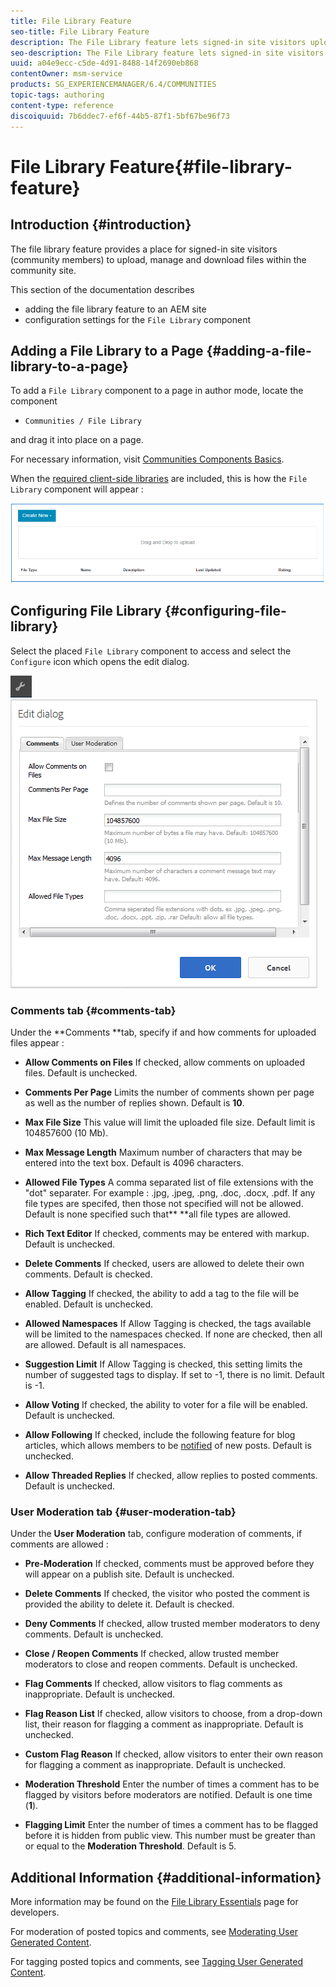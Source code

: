 ```yaml
---
title: File Library Feature
seo-title: File Library Feature
description: The File Library feature lets signed-in site visitors upload, manage, and download files
seo-description: The File Library feature lets signed-in site visitors upload, manage, and download files
uuid: a04e9ecc-c5de-4d91-8488-14f2690eb868
contentOwner: msm-service
products: SG_EXPERIENCEMANAGER/6.4/COMMUNITIES
topic-tags: authoring
content-type: reference
discoiquuid: 7b6ddec7-ef6f-44b5-87f1-5bf67be96f73
---
```


# File Library Feature{#file-library-feature}

## Introduction {#introduction}

The file library feature provides a place for signed-in site visitors (community members) to upload, manage and download files within the community site.

This section of the documentation describes

* adding the file library feature to an AEM site
* configuration settings for the `File Library` component

## Adding a File Library to a Page {#adding-a-file-library-to-a-page}

To add a `File Library` component to a page in author mode, locate the component

* `Communities / File Library`

and drag it into place on a page.

For necessary information, visit [Communities Components Basics](../../communities/using/basics.md).

When the [required client-side libraries](../../communities/using/essentials-file-library.md#essentialsforclientside) are included, this is how the `File Library` component will appear :

![](assets/chlimage_1-430.png)

## Configuring File Library {#configuring-file-library}

Select the placed `File Library` component to access and select the `Configure` icon which opens the edit dialog.

![](assets/chlimage_1-431.png) ![](assets/chlimage_1-432.png)

### Comments tab {#comments-tab}

Under the **Comments **tab, specify if and how comments for uploaded files appear :

* **Allow Comments on Files** 
  If checked, allow comments on uploaded files. Default is unchecked.

* **Comments Per Page** 
  Limits the number of comments shown per page as well as the number of replies shown. Default is **10**.

* **Max File Size** 
  This value will limit the uploaded file size. Default limit is 104857600 (10 Mb).

* **Max Message Length** 
  Maximum number of characters that may be entered into the text box. Default is 4096 characters.

* **Allowed File Types** 
  A comma separated list of file extensions with the "dot" separater. For example : .jpg, .jpeg, .png, .doc, .docx, .pdf. If any file types are specifed, then those not specified will not be allowed. Default is none specified such that** **all file types are allowed.

* **Rich Text Editor** 
  If checked, comments may be entered with markup. Default is unchecked.

* **Delete Comments** 
  If checked, users are allowed to delete their own comments. Default is checked.

* **Allow Tagging** 
  If checked, the ability to add a tag to the file will be enabled. Default is unchecked.

* **Allowed Namespaces** 
  If Allow Tagging is checked, the tags available will be limited to the namespaces checked. If none are checked, then all are allowed. Default is all namespaces.

* **Suggestion Limit** 
  If Allow Tagging is checked, this setting limits the number of suggested tags to display. If set to -1, there is no limit. Default is -1.

* **Allow Voting** 
  If checked, the ability to voter for a file will be enabled. Default is unchecked.

* **Allow Following** 
  If checked, include the following feature for blog articles, which allows members to be [notified](../../communities/using/notifications.md) of new posts. Default is unchecked.

* **Allow Threaded Replies** 
  If checked, allow replies to posted comments. Default is unchecked.

### User Moderation tab {#user-moderation-tab}

Under the **User Moderation** tab, configure moderation of comments, if comments are allowed :

* **Pre-Moderation** 
  If checked, comments must be approved before they will appear on a publish site. Default is unchecked.

* **Delete Comments** 
  If checked, the visitor who posted the comment is provided the ability to delete it. Default is checked.

* **Deny Comments** 
  If checked, allow trusted member moderators to deny comments. Default is unchecked.

* **Close / Reopen Comments** 
  If checked, allow trusted member moderators to close and reopen comments. Default is unchecked.

* **Flag Comments** 
  If checked, allow visitors to flag comments as inappropriate. Default is unchecked.

* **Flag Reason List** 
  If checked, allow visitors to choose, from a drop-down list, their reason for flagging a comment as inappropriate. Default is unchecked.

* **Custom Flag Reason** 
  If checked, allow visitors to enter their own reason for flagging a comment as inappropriate. Default is unchecked.

* **Moderation Threshold** 
  Enter the number of times a comment has to be flagged by visitors before moderators are notified. Default is one time (**1**).

* **Flagging Limit** 
  Enter the number of times a comment has to be flagged before it is hidden from public view. This number must be greater than or equal to the **Moderation Threshold**. Default is 5.

## Additional Information {#additional-information}

More information may be found on the [File Library Essentials](../../communities/using/essentials-file-library.md) page for developers.

For moderation of posted topics and comments, see [Moderating User Generated Content](../../communities/using/moderate-ugc.md).

For tagging posted topics and comments, see [Tagging User Generated Content](../../communities/using/tag-ugc.md).
